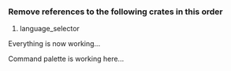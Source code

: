 ### Remove references to the following crates in this order

1. language_selector

Everything is now working...

Command palette is working here...
